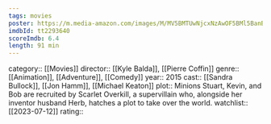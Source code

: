 ```yaml
---
tags: movies
poster: https://m.media-amazon.com/images/M/MV5BMTUwNjcxNzAwOF5BMl5BanBnXkFtZTgwNzEzMzIzNDE@._V1_SX300.jpg
imdbId: tt2293640
scoreImdb: 6.4
length: 91 min
---
```


category:: [[Movies]]
director:: [[Kyle Balda]], [[Pierre Coffin]]
genre:: [[Animation]], [[Adventure]], [[Comedy]]
year:: 2015
cast:: [[Sandra Bullock]], [[Jon Hamm]], [[Michael Keaton]]
plot:: Minions Stuart, Kevin, and Bob are recruited by Scarlet Overkill, a supervillain who, alongside her inventor husband Herb, hatches a plot to take over the world.
watchlist:: [[2023-07-12]]
rating::
